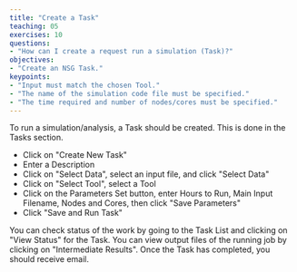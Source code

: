 ```yaml
---
title: "Create a Task"
teaching: 05
exercises: 10
questions:
- "How can I create a request run a simulation (Task)?"
objectives:
- "Create an NSG Task."
keypoints:
- "Input must match the chosen Tool."
- "The name of the simulation code file must be specified."
- "The time required and number of nodes/cores must be specified."
---
```


To run a simulation/analysis, a Task should be created.  This is
done in the Tasks section.

- Click on "Create New Task"
- Enter a Description
- Click on "Select Data", select an input file, and click "Select Data"
- Click on "Select Tool", select a Tool
- Click on the Parameters Set button, enter Hours to Run, Main Input Filename,
Nodes and Cores, then click "Save Parameters"
- Click "Save and Run Task"

You can check status of the work by going to the Task List and clicking on "View Status" for the Task.
You can view output files of the running job by clicking on "Intermediate Results".
Once the Task has completed, you should receive email.
